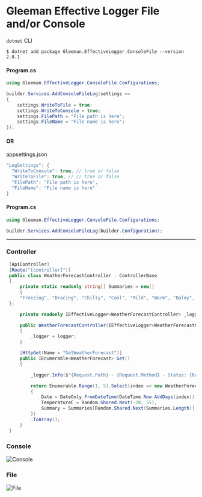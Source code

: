 # Gleeman Effective Logger File and/or Console


`dotnet` CLI
```
$ dotnet add package Gleeman.EffectiveLogger.ConsoleFile --version 2.0.1
```

#### Program.cs
```csharp
using Gleeman.EffectiveLogger.ConsoleFile.Configurations;
```
```csharp
builder.Services.AddConsoleFileLog(settings =>
{
    settings.WriteToFile = true;
    settings.WriteToConsole = true;
    settings.FilePath = "File path is here";
    settings.FileName = "File name is here";
});
```
#### OR

appsettings.json
```csharp
"LogSettings": {
  "WriteToConsole": true, // true or false
  "WriteToFile": true, // // true or false
  "FilePath": "File path is here",
  "FileName": "File name is here"
}
```
#### Program.cs
```csharp
using Gleeman.EffectiveLogger.ConsoleFile.Configurations;
```
```csharp
builder.Services.AddConsoleFileLog(builder.Configuration);
```
<hr>


### Controller
```csharp
 [ApiController]
 [Route("[controller]")]
 public class WeatherForecastController : ControllerBase
 {
     private static readonly string[] Summaries = new[]
     {
     "Freezing", "Bracing", "Chilly", "Cool", "Mild", "Warm", "Balmy", "Hot", "Sweltering", "Scorching"
 };

     private readonly IEffectiveLogger<WeatherForecastController> _logger;

     public WeatherForecastController(IEffectiveLogger<WeatherForecastController> logger)
     {
         _logger = logger;
     }

     [HttpGet(Name = "GetWeatherForecast")]
     public IEnumerable<WeatherForecast> Get()
     {

         _logger.Info($"{Request.Path} - {Request.Method} - Status: {Response.StatusCode}");

         return Enumerable.Range(1, 5).Select(index => new WeatherForecast
         {
             Date = DateOnly.FromDateTime(DateTime.Now.AddDays(index)),
             TemperatureC = Random.Shared.Next(-20, 55),
             Summary = Summaries[Random.Shared.Next(Summaries.Length)]
         })
         .ToArray();
     }
 }
```
### Console
![Console](https://github.com/oznakdn/EffectiveLoggerConsoleFile/assets/79724084/2ce6fad2-3b13-4f08-85fa-6f47f8f8a11b)
### File
![File](https://github.com/oznakdn/EffectiveLoggerConsoleFile/assets/79724084/c721a865-a899-487c-adf0-310d9e300dbc)



